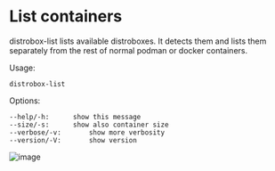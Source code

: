 <!-- markdownlint-disable MD010 -->
# List containers

distrobox-list lists available distroboxes. It detects them and lists them separately
from the rest of normal podman or docker containers.

Usage:

	distrobox-list

Options:

	--help/-h:		show this message
	--size/-s:		show also container size
	--verbose/-v:		show more verbosity
	--version/-V:		show version

![image](https://user-images.githubusercontent.com/598882/147831082-24b5bc2e-b47e-49ac-9b1a-a209478c9705.png)
